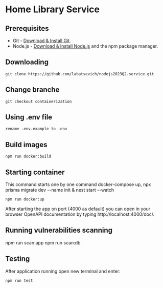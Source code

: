 # Home Library Service

## Prerequisites

- Git - [Download & Install Git](https://git-scm.com/downloads).
- Node.js - [Download & Install Node.js](https://nodejs.org/en/download/) and the npm package manager.

## Downloading

```
git clone https://github.com/labatsevich/nodejs2023Q2-service.git
```

## Change branche

```
git checkout containerization
```

## Using .env file

```
rename .env.example to .env
```

## Build images

```
npm run docker:build
```

## Starting container

This command starts one by one command docker-compose up, npx prisma migrate dev --name init & nest start --watch

```
npm run docker:up
```
After starting the app on port (4000 as default) you can open
in your browser OpenAPI documentation by typing http://localhost:4000/doc/.

## Running vulnerabilities scanning

npm run scan:app
npm run scan:db
## Testing

After application running open new terminal and enter:

```
npm run test
```